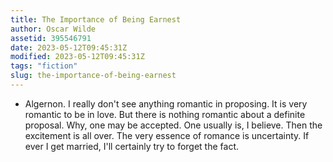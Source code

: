```yaml
---
title: The Importance of Being Earnest
author: Oscar Wilde
assetid: 395546791
date: 2023-05-12T09:45:31Z
modified: 2023-05-12T09:45:31Z
tags: "fiction"
slug: the-importance-of-being-earnest
---
```


*  Algernon. I really don't see anything romantic in proposing. It is very romantic to be in love. But there is nothing romantic about a definite proposal. Why, one may be accepted. One usually is, I believe. Then the excitement is all over. The very essence of romance is uncertainty. If ever I get married, I'll certainly try to forget the fact.

